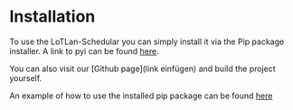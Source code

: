 # Installation

To use the LoTLan-Schedular you can simply install it via the Pip package installer.
A link to pyi can be found [here](https://pypi.org/project/Lotlan-Schedular/).

You can also visit our [Github page](link einfügen) and build the project yourself.

An example of how to use the installed pip package can be found [here](./tutorials/cli.md)